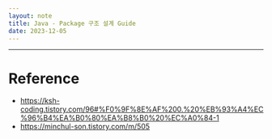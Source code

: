 ```yaml
---
layout: note
title: Java - Package 구조 설계 Guide
date: 2023-12-05
---
```









---




# Reference

- <https://ksh-coding.tistory.com/96#%F0%9F%8E%AF%200.%20%EB%93%A4%EC%96%B4%EA%B0%80%EA%B8%B0%20%EC%A0%84-1>
- <https://minchul-son.tistory.com/m/505>
